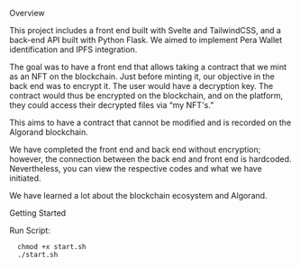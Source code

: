 Overview

This project includes a front end built with Svelte and TailwindCSS, and a back-end API built with Python Flask. We aimed to implement Pera Wallet identification and IPFS integration.

The goal was to have a front end that allows taking a contract that we mint as an NFT on the blockchain. Just before minting it, our objective in the back end was to encrypt it. The user would have a decryption key. 
The contract would thus be encrypted on the blockchain, and on the platform, they could access their decrypted files via “my NFT's.”

This aims to have a contract that cannot be modified and is recorded on the Algorand blockchain.

We have completed the front end and back end without encryption; however, the connection between the back end and front end is hardcoded. Nevertheless, you can view the respective codes and what we have initiated.

We have learned a lot about the blockchain ecosystem and Algorand.

Getting Started

Run Script:

      chmod +x start.sh
      ./start.sh
